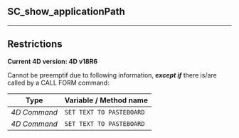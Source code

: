 ﻿## SC_show_applicationPath---## Restrictions**Current 4D version: 4D v18R6**Cannot be preemptif due to following information, ***except if*** there is/are called by a CALL FORM command:|Type|Variable / Method name||------|------||*4D Command*|`SET TEXT TO PASTEBOARD`||*4D Command*|`SET TEXT TO PASTEBOARD`|